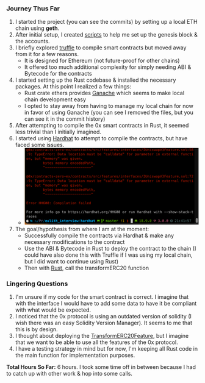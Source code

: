### Journey Thus Far
1. I started the project (you can see the commits) by setting up a local ETH chain using **geth**. 
2. After initial setup, I created [scripts](https://github.com/kensj/0x_protocol_dummy/tree/87ce4d350e034cfe064f832ad99ecea12f59b790/scripts) to help me set up the genesis block & the accounts.
3. I briefly explored [truffle](https://www.npmjs.com/package/truffle) to compile smart contracts but moved away from it for a few reasons.
   - It is designed for Ethereum (not future-proof for other chains)
   - It offered too much additional complexity for simply needing ABI & Bytecode for the contracts
4. I started setting up the Rust codebase & installed the necessary packages. At this point I realized a few things:
   - Rust crate ethers provides [Ganache](https://docs.rs/ethers/latest/ethers/utils/struct.Ganache.html) which seems to make local chain development easy
   - I opted to stay away from having to manage my local chain for now in favor of using Ganache (you can see I removed the files, but you can see it in the commit history)
5. After attempting to compile the 0x smart contracts in Rust, it seemed less trivial than I initially imagined.
6. I started using [Hardhat](https://hardhat.org/) to attempt to compile the contracts, but have faced some issues.
    - ![hardhat errors](assets/hardhat_errors.png)
7. The goal/hypothesis from where I am at the moment:
    - Successfully compile the contracts via Hardhat & make any necessary modifications to the contract
    - Use the ABI & Bytecode in Rust to deploy the contract to the chain (I could have also done this with Truffle if I was using my local chain, but I did want to continue using Rust)
    - Then with [Rust](https://docs.rs/ethers-contract/0.2.2/ethers_contract/struct.Contract.html#example), call the transformERC20 function

### Lingering Questions
1. I'm unsure if my code for the smart contract is correct. I imagine that with the interface I would have to add some data to have it be compliant with what would be expected.
2. I noticed that the 0x protocol is using an outdated version of solidity (I wish there was an easy Solidity Version Manager). It seems to me that this is by design. 
3. I thought about deploying the [TransformERC20Feature](https://github.com/0xProject/protocol/blob/b040e55202bf99654e8e20d7729934dd10507b56/contracts/zero-ex/contracts/src/features/TransformERC20Feature.sol#L41), but I imagine that we want to be able to use all the features of the 0x protocol.
4. I have a testing strategy in mind but for now, I'm keeping all Rust code in the main function for implementation purposes.

**Total Hours So Far:** 6 hours. I took some time off in between because I had to catch up with other work & hop into some calls.